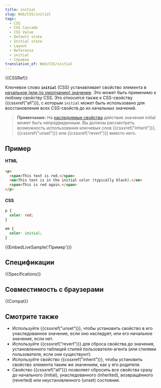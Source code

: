 ```yaml
---
title: initial
slug: Web/CSS/initial
tags:
  - CSS
  - CSS Cascade
  - CSS Value
  - Default state
  - Initial state
  - Layout
  - Reference
  - initial
  - Справка
translation_of: Web/CSS/initial
---
```


{{CSSRef}}

Ключевое слово **`initial`** (CSS) устанавливает свойство элемента в [начальное (или по умолчанию) значение](/ru/docs/Web/CSS/initial_value). Это может быть применимо к любому свойству CSS. Это относится также к CSS-свойству {{cssxref("all")}}, с которым `initial` может быть использовано для восстановления всех CSS-свойств до их начальных значений.

> **Примечание:** На [наследуемые свойства](/ru/docs/Web/CSS/inheritance#Inherited_properties) действие значения initial может быть непредвиденным. Вы должны рассмотреть возможность использования ключевых слов {{cssxref("inherit")}}, {{cssxref("unset")}} или {{cssxref("revert")}} вместо него.

## Пример

#### HTML

```html
<p>
  <span>This text is red.</span>
  <em>This text is in the initial color (typically black).</em>
  <span>This is red again.</span>
</p>
```

#### CSS

```css
p {
  color: red;
}

em {
  color: initial;
}
```

{{EmbedLiveSample('Пример')}}

## Спецификации

{{Specifications}}

## Совместимость с браузерами

{{Compat}}

## Смотрите также

- Используйте {{cssxref("unset")}}, чтобы установить свойство в его унаследованное значение, если оно наследует, или его начальное значение, если нет.
- Используйте {{cssxref("revert")}} для сброса свойства до значения, установленного таблицей стилей пользователя-агента (или стилями пользователя, если они существуют).
- Используйте свойство {{cssxref("inherit")}}, чтобы установить свойство элемента таким же значением, как у его родителя.
- Свойство {{cssxref("all")}} позволяет сбросить все свойства сразу до начального (initial), унаследованного (inherited), возвращённого (reverted) или неустановленного (unset) состояния.

